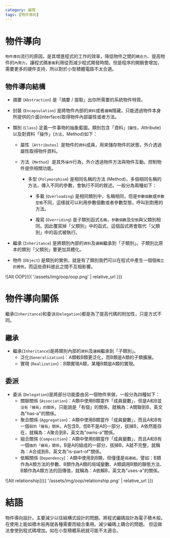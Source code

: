 ```yaml
---
category: 編程 
tags: [物件導向]
---
```



# 物件導向

`物件導向`流行的原因，是其增進程式的工作的效率，降低物件之間的`耦合力`、提高物件的`內聚力`，讓程式碼`重複`利用從而減少程式開發時間。但是程序的開銷會增加，需要更多的硬件支持，所以對於小型積體電路不太合適。

## 物件導向結構

 - 摘要 (`Abstraction`) 是「摘要 / 提取」出你所需要的系統物件特質。

 - 封裝 (`Encapsulation`) 是將物件內部的`資料`或者`邏輯`隱藏，只能透過物件本身所提供的介面(interface)取得物件內部屬性或者方法。

 - 類別 (`Class`) 定義一件事物的抽象藍圖。類別包含「資料」(`屬性`，Attribute)以及對資料「操作」(`方法`，Method)如下：

    - 屬性（`Attributes`）是物件的`資料`成員，用來儲存物件的狀態，外介透過屬性取得物件資料。

    - 方法（`Method`）是其外`操作`行為，外介透過物件方法與物件互動。控制物件提供相關功能。

       - 多型 (`Polymorphism`) 是相同名稱的方法 (Method)，多個相同名稱的方法，傳入不同的參數，會執行不同的敘述。一般分為兩種如下：

            - 多載 (`Overloading`) 是相同類別中，名稱相同，但是`參數個數`或`參數型態`不同，這樣就可以利用參數個數或者參數型態，呼叫到對應的方法。

            - 複寫 (`Overriding`) 是子類別函式`名稱`，`參數個數`及`型態`與父類別相同。因此覆寫掉「父類別」中的函式，這個函式將會取代「父類別」中的函式被執行。

 - 繼承 (`Inheritance`) 是將類別內部的`資料`及`邏輯`繼承到「子類別」。子類別比原本的類別「父類別」要更加具體化。

 - 物件 (`Object`) 是類別的實例，就是有了類別我們可以在程式中產生一個個`獨立的實例`，而這些資料彼此之間不互相影響。


![Alt OOP]({{ '/assets/img/oop/oop.png' | relative_url }})


# 物件導向關係 

   繼承(`Inheritance`)和委派(`Delegation`)都是為了提高代碼的附加性，只是方式不同。

## 繼承

   - 繼承(`Inheritance`)是將類別內部的`資料`及`邏輯`繼承到「子類別」。
     - 泛化(`Generalization`)：A類較B類更泛化，而B類是A類的子類擴展。
     - 實現 (`Realization`)：B類實現A類，某種B類是A類的實現。

## 委派
   - 委派 (`Delegation`)是將部分功能委由另一個物件來做，一般分為四種如下：
     - 關聯關係 (`Association`)：A類中使用B類當作「成員變數」，但是A和B並`沒有「擁有」的關係`，只能說是「有個」的關係，就稱為：A關聯到B，英文為"has-a"的關係。
     - 聚合關係 (`Aggregation`)：A類中使用B類當作「成員變數」，而且A和B有一個`弱的「擁有」關係`，A包含B，但B不是A的一部分，拔掉B，A依然能存在，就稱為：A聚合到B，英文為"owns-a"關係。
     - 組合關係 (`Composition`)：A類中使用B類當作「成員變數」，而且A和B有一個`強的「擁有」關係`，B是A的組成的一部分，拔掉B，A就不完整，就稱為：A合成到B，英文為"is-part-of"關係。
     - 依賴關係 (`Dependency`)：A類中使用到B類，但僅僅是`弱連結`，譬如：B類作為A類方法的參數、B類作為A類的局域變數、A類調用B類的靜態方法、B類作為A類方法的回傳值，就稱為：A依賴B，英文為"uses-a"的關係。

![Alt relationship]({{ '/assets/img/oop/relationship.png' | relative_url }})

# 結語

物件導向設計。主要減少以往結構式設計的問題。將程式編碼設計為電子積木般。
在使用上能如積木般再就各種需要而組合重用。減少編碼上耦合的問題。
但這做法會使到程式碼增加。如在小型積體系統就可能不太適合。
